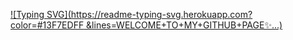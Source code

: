 [![Typing SVG](https://readme-typing-svg.herokuapp.com?color=#13F7EDFF &lines=WELCOME+TO+MY+GITHUB+PAGE✨...)](https://git.io/typing-svg)


